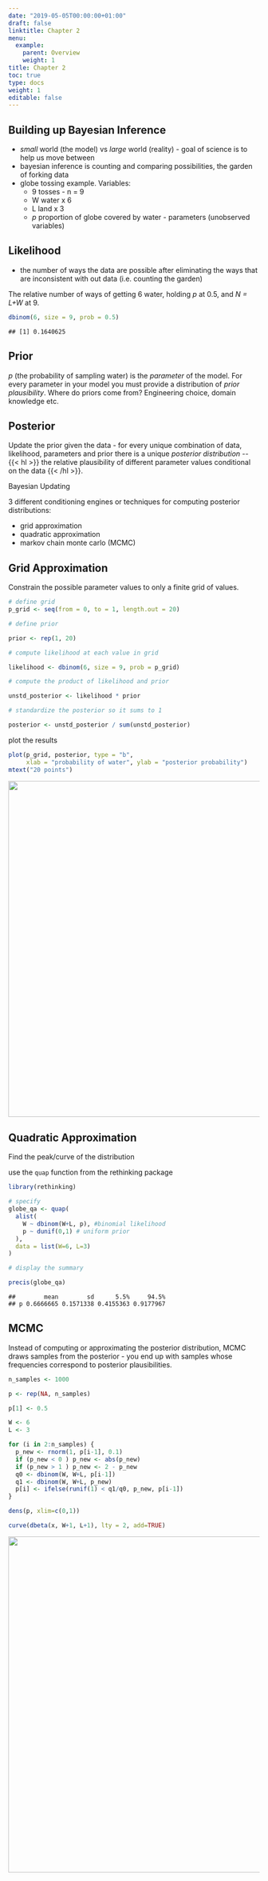 ```yaml
---
date: "2019-05-05T00:00:00+01:00"
draft: false
linktitle: Chapter 2
menu:
  example:
    parent: Overview
    weight: 1
title: Chapter 2
toc: true
type: docs
weight: 1
editable: false
---
```

## Building up Bayesian Inference

* _small_ world (the model) vs _large_ world (reality) - goal of science is to help us move between
* bayesian inference is counting and comparing possibilities, the garden of forking data
* globe tossing example.  Variables:
  * 9 tosses - n = 9
  * W water x 6 
  * L land x 3 
  * _p_ proportion of globe covered by water - parameters (unobserved variables) 

<p>

## Likelihood

 * the number of ways the data are possible after eliminating the ways that are inconsistent with out data (i.e. counting the garden)

The relative number of ways of getting 6 water, holding _p_ at 0.5, and _N = L+W_ at 9.


```r
dbinom(6, size = 9, prob = 0.5)
```

```
## [1] 0.1640625
```

## Prior

_p_ (the probability of sampling water) is the *parameter* of the model.  For every parameter in your model you must provide a distribution of _prior plausibility_.  Where do priors come from?  Engineering choice, domain knowledge etc.

## Posterior

Update the prior given the data - for every unique combination of data, likelihood, parameters and prior there is a unique _posterior distribution_ -- {{< hl >}} the relative plausibility of different parameter values conditional on the data {{< /hl >}}.

Bayesian Updating

3 different conditioning engines or techniques for computing posterior distributions:

* grid approximation
* quadratic approximation
* markov chain monte carlo (MCMC)

## Grid Approximation

Constrain the possible parameter values to only a finite grid of values.


```r
# define grid
p_grid <- seq(from = 0, to = 1, length.out = 20)

# define prior

prior <- rep(1, 20)

# compute likelihood at each value in grid

likelihood <- dbinom(6, size = 9, prob = p_grid)

# compute the product of likelihood and prior

unstd_posterior <- likelihood * prior

# standardize the posterior so it sums to 1

posterior <- unstd_posterior / sum(unstd_posterior)
```

plot the results

```r
plot(p_grid, posterior, type = "b",
     xlab = "probability of water", ylab = "posterior probability")
mtext("20 points")
```

<img src="/courses/stat_rethink/chapter2_files/figure-html/unnamed-chunk-3-1.png" width="672" />


## Quadratic Approximation
Find the peak/curve of the distribution

use the `quap` function from the rethinking package


```r
library(rethinking)

# specify
globe_qa <- quap(
  alist(
    W ~ dbinom(W+L, p), #binomial likelihood
    p ~ dunif(0,1) # uniform prior
  ),
  data = list(W=6, L=3)
)

# display the summary

precis(globe_qa)
```

```
##        mean        sd      5.5%     94.5%
## p 0.6666665 0.1571338 0.4155363 0.9177967
```

## MCMC

Instead of computing or approximating the posterior distribution, MCMC draws samples from the posterior - you end up with samples whose frequencies correspond to posterior plausibilities.



```r
n_samples <- 1000

p <- rep(NA, n_samples)

p[1] <- 0.5

W <- 6
L <- 3

for (i in 2:n_samples) {
  p_new <- rnorm(1, p[i-1], 0.1)
  if (p_new < 0 ) p_new <- abs(p_new)
  if (p_new > 1 ) p_new <- 2 - p_new
  q0 <- dbinom(W, W+L, p[i-1])
  q1 <- dbinom(W, W+L, p_new)
  p[i] <- ifelse(runif(1) < q1/q0, p_new, p[i-1])
}

dens(p, xlim=c(0,1))

curve(dbeta(x, W+1, L+1), lty = 2, add=TRUE)
```

<img src="/courses/stat_rethink/chapter2_files/figure-html/unnamed-chunk-5-1.png" width="672" />

